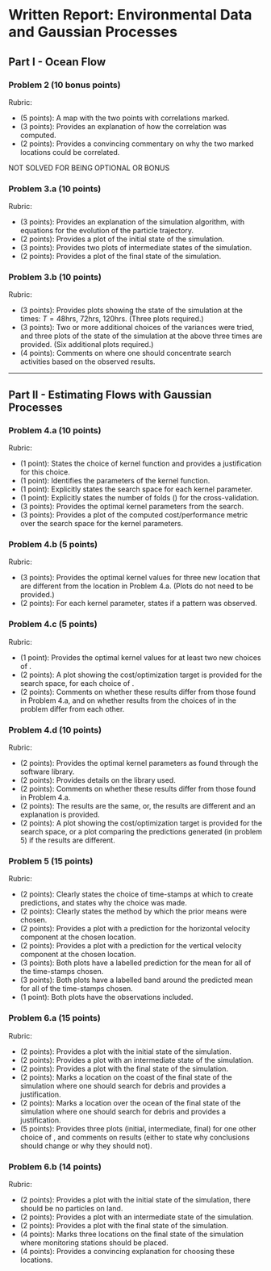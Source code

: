 # Written Report: Environmental Data and Gaussian Processes

## Part I - Ocean Flow

### Problem 2 (10 bonus points)

Rubric:

- (5 points): A map with the two points with correlations marked.
- (3 points): Provides an explanation of how the correlation was computed.
- (2 points): Provides a convincing commentary on why the two marked locations could be correlated.

NOT SOLVED FOR BEING OPTIONAL OR BONUS

### Problem 3.a (10 points)

Rubric:

- (3 points): Provides an explanation of the simulation algorithm, with equations for the evolution of the particle trajectory.
- (2 points): Provides a plot of the initial state of the simulation.
- (3 points): Provides two plots of intermediate states of the simulation.
- (2 points): Provides a plot of the final state of the simulation.

### Problem 3.b (10 points)

Rubric:

- (3 points): Provides plots showing the state of the simulation at the times: $T=48$hrs, $72$hrs, $120$hrs. (Three plots required.)
- (3 points): Two or more additional choices of the variances were tried, and three plots of the state of the simulation at the above three times are provided. (Six additional plots required.)
- (4 points): Comments on where one should concentrate search activities based on the observed results.

----

## Part II - Estimating Flows with Gaussian Processes

### Problem 4.a (10 points)

Rubric:

- (1 point): States the choice of kernel function and provides a justification for this choice.
- (1 point): Identifies the parameters of the kernel function.
- (1 point): Explicitly states the search space for each kernel parameter.
- (1 point): Explicitly states the number of folds () for the cross-validation.
- (3 points): Provides the optimal kernel parameters from the search.
- (3 points): Provides a plot of the computed cost/performance metric over the search space for the kernel parameters.

### Problem 4.b (5 points)

Rubric:

- (3 points): Provides the optimal kernel values for three new location that are different from the location in Problem 4.a. (Plots do not need to be provided.)
- (2 points): For each kernel parameter, states if a pattern was observed.

### Problem 4.c (5 points)

Rubric:

- (1 point): Provides the optimal kernel values for at least two new choices of .
- (2 points): A plot showing the cost/optimization target is provided for the search space, for each choice of .
- (2 points): Comments on whether these results differ from those found in Problem 4.a, and on whether results from the choices of  in the problem differ from each other.

### Problem 4.d (10 points)

Rubric:

- (2 points): Provides the optimal kernel parameters as found through the software library.
- (2 points): Provides details on the library used.
- (2 points): Comments on whether these results differ from those found in Problem 4.a.
- (2 points): The results are the same, or, the results are different and an explanation is provided.
- (2 points): A plot showing the cost/optimization target is provided for the search space, or a plot comparing the predictions generated (in problem 5) if the results are different.

### Problem 5 (15 points)

Rubric:

- (2 points): Clearly states the choice of time-stamps at which to create predictions, and states why the choice was made.
- (2 points): Clearly states the method by which the prior means were chosen.
- (2 points): Provides a plot with a prediction for the horizontal velocity component at the chosen location.
- (2 points): Provides a plot with a prediction for the vertical velocity component at the chosen location.
- (3 points): Both plots have a labelled prediction for the mean for all of the time-stamps chosen.
- (3 points): Both plots have a labelled  band around the predicted mean for all of the time-stamps chosen.
- (1 point): Both plots have the observations included.

### Problem 6.a (15 points)

Rubric:

- (2 points): Provides a plot with the initial state of the simulation.
- (2 points): Provides a plot with an intermediate state of the simulation.
- (2 points): Provides a plot with the final state of the simulation.
- (2 points): Marks a location on the coast of the final state of the simulation where one should search for debris and provides a justification.
- (2 points): Marks a location over the ocean of the final state of the simulation where one should search for debris and provides a justification.
- (5 points): Provides three plots (initial, intermediate, final) for one other choice of , and comments on results (either to state why conclusions should change or why they should not).

### Problem 6.b (14 points)

Rubric:

- (2 points): Provides a plot with the initial state of the simulation, there should be no particles on land.
- (2 points): Provides a plot with an intermediate state of the simulation.
- (2 points): Provides a plot with the final state of the simulation.
- (4 points): Marks three locations on the final state of the simulation where monitoring stations should be placed.
- (4 points): Provides a convincing explanation for choosing these locations.
